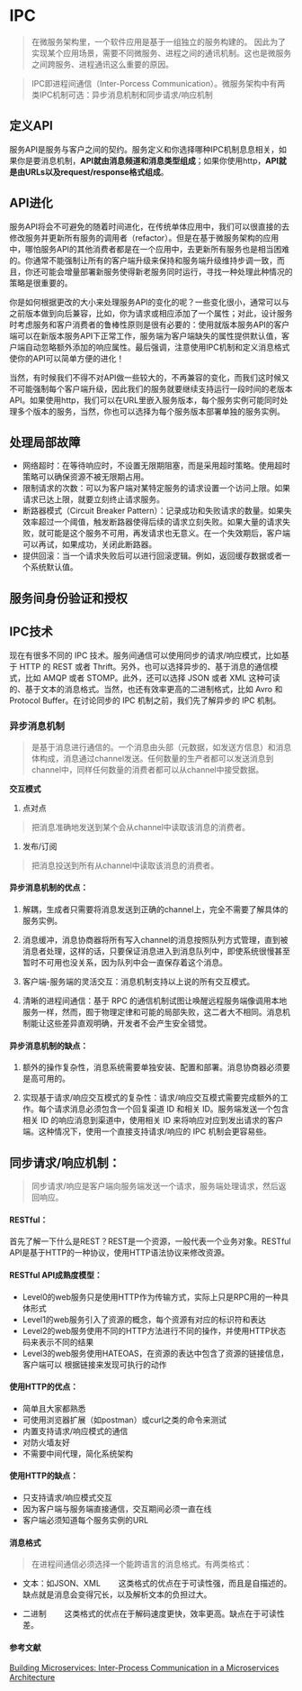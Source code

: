# IPC

> 在微服务架构里，一个软件应用是基于一组独立的服务构建的。 因此为了实现某个应用场景，需要不同微服务、进程之间的通讯机制。这也是微服务之间跨服务、进程通讯这么重要的原因。

> IPC即进程间通信（Inter-Porcess Communication）。微服务架构中有两类IPC机制可选：异步消息机制和同步请求/响应机制


## 定义API

服务API是服务与客户之间的契约。服务定义和你选择哪种IPC机制息息相关，如果你是要消息机制，**API就由消息频道和消息类型组成**；如果你使用http，**API就是由URLs以及request/response格式组成**。

## API进化

服务API将会不可避免的随着时间进化，在传统单体应用中，我们可以很直接的去修改服务并更新所有服务的调用者（refactor）。但是在基于微服务架构的应用中，哪怕服务API的其他消费者都是在一个应用中，去更新所有服务也是相当困难的。你通常不能强制让所有的客户端升级来保持和服务端升级维持步调一致，而且，你还可能会增量部署新服务使得新老服务同时运行，寻找一种处理此种情况的策略是很重要的。

你是如何根据更改的大小来处理服务API的变化的呢？一些变化很小，通常可以与之前版本做到向后兼容，比如，你为请求或相应添加了一个属性；对此，设计服务时考虑服务和客户消费者的鲁棒性原则是很有必要的：使用就版本服务API的客户端可以在新版本服务API下正常工作，服务端为客户端缺失的属性提供默认值，客户端自动忽略额外添加的响应属性。最后强调，注意使用IPC机制和定义消息格式使你的API可以简单方便的进化！

当然，有时候我们不得不对API做一些较大的，不再兼容的变化，而我们这时候又不可能强制每个客户端升级，因此我们的服务就要继续支持运行一段时间的老版本API。如果使用http，我们可以在URL里嵌入服务版本，每个服务实例可能同时处理多个版本的服务，当然，你也可以选择为每个服务版本部署单独的服务实例。

## 处理局部故障

- 网络超时：在等待响应时，不设置无限期阻塞，而是采用超时策略。使用超时策略可以确保资源不被无限期占用。
- 限制请求的次数：可以为客户端对某特定服务的请求设置一个访问上限。如果请求已达上限，就要立刻终止请求服务。
- 断路器模式（Circuit Breaker Pattern）：记录成功和失败请求的数量。如果失效率超过一个阈值，触发断路器使得后续的请求立刻失败。如果大量的请求失败，就可能是这个服务不可用，再发请求也无意义。在一个失效期后，客户端可以再试，如果成功，关闭此断路器。
- 提供回滚：当一个请求失败后可以进行回滚逻辑。例如，返回缓存数据或者一个系统默认值。

## 服务间身份验证和授权

## IPC技术
现在有很多不同的 IPC 技术。服务间通信可以使用同步的请求/响应模式，比如基于 HTTP 的 REST 或者 Thrift。另外，也可以选择异步的、基于消息的通信模式，比如 AMQP 或者 STOMP。此外，还可以选择 JSON 或者 XML 这种可读的、基于文本的消息格式。当然，也还有效率更高的二进制格式，比如 Avro 和 Protocol Buffer。在讨论同步的 IPC 机制之前，我们先了解异步的 IPC 机制。

### 异步消息机制
> 是基于消息进行通信的。一个消息由头部（元数据，如发送方信息）和消息体构成，消息通过channel发送。任何数量的生产者都可以发送消息到channel中，同样任何数量的消费者都可以从channel中接受数据。

**交互模式**

1. 点对点
> 把消息准确地发送到某个会从channel中读取该消息的消费者。

1. 发布/订阅
> 把消息投送到所有从channel中读取该消息的消费者。
  

#### 异步消息机制的优点：

1. 解耦，生成者只需要将消息发送到正确的channel上，完全不需要了解具体的服务实例。

2. 消息缓冲，消息协商器将所有写入channel的消息按照队列方式管理，直到被消息者处理，这样的话，只要保证消息进入到消息队列中，即使系统很慢甚至暂时不可用也没关系，因为队列中会一直保存着这个消息。

3. 客户端-服务端的灵活交互：消息机制支持以上说的所有交互模式。

4. 清晰的进程间通信：基于 RPC 的通信机制试图让唤醒远程服务端像调用本地服务一样，然而，囿于物理定律和可能的局部失败，这二者大不相同。消息机制能让这些差异直观明确，开发者不会产生安全错觉。

#### 异步消息机制的缺点：

1. 额外的操作复杂性，消息系统需要单独安装、配置和部署。消息协商器必须要是高可用的。

2. 实现基于请求/响应交互模式的复杂性：请求/响应交互模式需要完成额外的工作。每个请求消息必须包含一个回复渠道 ID 和相关 ID。服务端发送一个包含相关 ID 的响应消息到渠道中，使用相关 ID 来将响应对应到发出请求的客户端。这种情况下，使用一个直接支持请求/响应的 IPC 机制会更容易些。

## 同步请求/响应机制：

> 同步请求/响应是客户端向服务端发送一个请求，服务端处理请求，然后返回响应。

#### RESTful：

首先了解一下什么是REST？REST是一个资源，一般代表一个业务对象。RESTful API是基于HTTP的一种协议，使用HTTP语法协议来修改资源。

#### RESTful API成熟度模型：

- Level0的web服务只是使用HTTP作为传输方式，实际上只是RPC用的一种具体形式
- Level1的web服务引入了资源的概念，每个资源有对应的标识符和表达
- Level2的web服务使用不同的HTTP方法进行不同的操作，并使用HTTP状态码来表示不同的结果
- Level3的web服务使用HATEOAS，在资源的表达中包含了资源的链接信息，客户端可以
根据链接来发现可执行的动作

#### 使用HTTP的优点：

- 简单且大家都熟悉
- 可使用浏览器扩展（如postman）或curl之类的命令来测试
- 内置支持请求/响应模式的通信
- 对防火墙友好
- 不需要中间代理，简化系统架构

#### 使用HTTP的缺点：

- 只支持请求/响应模式交互
- 因为客户端与服务端直接通信，交互期间必须一直在线
- 客户端必须知道每个服务实例的URL

#### 消息格式
> 在进程间通信必须选择一个能跨语言的消息格式。有两类格式：

- 文本：如JSON、XML
  这类格式的优点在于可读性强，而且是自描述的。缺点就是消息会变得冗长，以及解析文本的负担过大。

- 二进制
  这类格式的优点在于解码速度更快，效率更高。缺点在于可读性差。



#### 参考文献
[Building Microservices: Inter-Process Communication in a Microservices Architecture](https://www.nginx.com/blog/building-microservices-inter-process-communication/?utm_source=introduction-to-microservices&utm_medium=blog&utm_campaign=Microservices)


